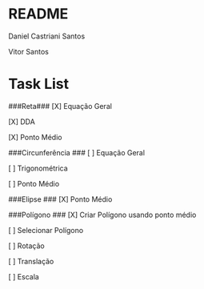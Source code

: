 # README #

Daniel Castriani Santos

Vitor Santos

# Task List #

###Reta###
[X] Equação Geral

[X] DDA

[X] Ponto Médio

###Circunferência ###
[ ] Equação Geral

[ ] Trigonométrica

[ ] Ponto Médio

###Elipse ###
[X] Ponto Médio

###Polígono ###
[X] Criar Polígono usando ponto médio

[ ] Selecionar Polígono

[ ] Rotação

[ ] Translação

[ ] Escala